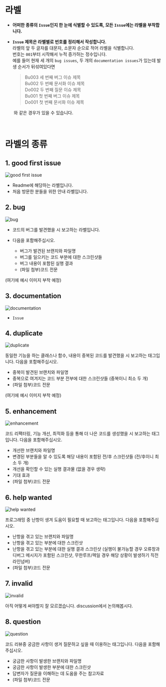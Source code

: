 # 라벨 
* **어떠한 종류의 `Issue`인지 한 눈에 식별할 수 있도록, 모든 `Issue`에는 라벨을 부착합니다.**
* **`Issue` 제목은 라벨별로 번호를 정리해서 작성합니다.**   
라벨의 앞 두 글자를 대문자, 소문자 순으로 적어 라벨을 식별합니다.   
번호는 `001`부터 시작해서 누적 증가하는 정수입니다.   
예를 들어 현재 세 개의 `bug issues`, 두 개의 `documentation issues`가 있는데 발생 순서가 뒤섞여있다면

   >Bu003 세 번째 버그 이슈 제목   
   >Bu002 두 번째 문서화 이슈 제목   
   >Do002 두 번째 질문 이슈 제목   
   >Bu001 첫 번째 버그 이슈 제목   
   >Do001 첫 번째 문서화 이슈 제목   

&nbsp;&nbsp;&nbsp;&nbsp;&nbsp;&nbsp;&nbsp;와 같은 경우가 있을 수 있습니다.   

</br>

# 라벨의 종류

## 1. good first issue
![good first issue](https://user-images.githubusercontent.com/73771162/190851817-2e23caa6-edec-487c-ba77-4c364e14681b.png)
- Readme에 해당하는 라벨입니다.
- 처음 방문한 분들을 위한 안내 라벨입니다.


## 2. bug
![bug](https://user-images.githubusercontent.com/73771162/190851920-dc231a87-a216-4120-87d4-18c21c8ea1a9.png)

- 코드의 버그를 발견했을 시 보고하는 라벨입니다.
- 다음을 포함해주십시오.

  - 버그가 발견된 브랜치와 파일명
  - 버그를 일으키는 코드 부분에 대한 스크린샷들
  - 버그 내용이 포함된 실행 결과
  - (파일 첨부)코드 전문



(여기에 예시 이미지 부착 예정)


## 3. documentation
![documentation](https://user-images.githubusercontent.com/73771162/190851926-b7b5874a-b0c2-4d98-b9fd-2244990f59b5.png)

- `Issue`


## 4. duplicate
![duplicate](https://user-images.githubusercontent.com/73771162/190851930-6360e706-cc0f-4ed2-be82-efa8831e526b.png)

동일한 기능을 하는 클래스나 함수, 내용이 중복된 코드를 발견했을 시 보고하는 태그입니다.
다음을 포함해주십시오.

- 중복이 발견된 브랜치와 파일명
- 중복으로 여겨지는 코드 부분 전부에 대한 스크린샷들 (중복이니 최소 두 개)
- (파일 첨부)코드 전문

(여기에 예시 이미지 부착 예정)


## 5. enhancement
![enhancement](https://user-images.githubusercontent.com/73771162/190851933-a82e9cc9-1cde-42bf-b82a-878fb2a5251d.png)

코드 리팩터링, 기능 개선, 최적화 등을 통해 더 나은 코드를 생성했을 시 보고하는 태그입니다.
다음을 포함해주십시오.

- 개선한 브랜치와 파일명
- 변경된 부분들을 알 수 있도록 해당 내용이 포함된 전/후 스크린샷들 (전/후이니 최소 두 개)
- 개선을 확인할 수 있는 실행 결과물 (없을 경우 생략)
- 기대 효과
- (파일 첨부)코드 전문


## 6. help wanted
![help wanted](https://user-images.githubusercontent.com/73771162/190851936-3ca33d1e-e6d7-4d91-9214-09d01a65d543.png)

프로그래밍 중 난항이 생겨 도움이 필요할 때 보고하는 태그입니다.
다음을 포함해주십시오.

- 난항을 겪고 있는 브랜치와 파일명
- 난항을 겪고 있는 부분에 대한 스크린샷
- 난항을 겪고 있는 부분에 대한 실행 결과 스크린샷 (실행이 불가능할 경우 오류창과 디버그 메시지가 포함된 스크린샷, 무한루프/렉일 경우 해당 상황이 발생하기 직전 라인넘버)
- (파일 첨부)코드 전문


## 7. invalid
![invalid](https://user-images.githubusercontent.com/73771162/190851938-8e308bc0-8fbf-497d-8d3d-bdac26d09c7d.png)

아직 어떻게 써야할지 잘 모르겠습니다.
discussion에서 논의해봅시다.


## 8. question
![question](https://user-images.githubusercontent.com/73771162/190851942-4ab44d4d-0f5e-4057-8516-a5482cc1a5dd.png)

코드 리뷰중 궁금한 사항이 생겨 질문하고 싶을 때 이용하는 태그입니다.
다음을 포함해주십시오.

- 궁금한 사항이 발생한 브랜치와 파일명
- 궁금한 사항이 발생한 부분에 대한 스크린샷
- 답변자가 질문을 이해하는 데 도움을 주는 참고자료
- (파일 첨부)코드 전문
